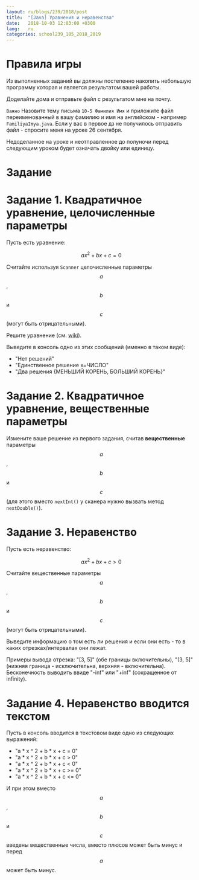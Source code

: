 ```yaml
---
layout: ru/blogs/239/2018/post
title:  "[Java] Уравнения и неравенства"
date:   2018-10-03 12:03:00 +0300
lang:   ru
categories: school239_105_2018_2019
---
```


**Правила игры**
==============
 
Из выполненных заданий вы должны постепенно накопить небольшую программу которая и является результатом вашей работы.

Доделайте дома и отправьте файл с результатом мне на почту.

```Важно``` Назовите тему письма ```10-5 Фамилия Имя``` и приложите файл переименованный в вашу фамилию и имя на английском - например ```FamiliyaImya.java```. Если у вас в первое дз не получилось отправить файл - спросите меня на уроке 26 сентября.

Недоделанное на уроке и неотправленное до полуночи перед следующим уроком будет означать двойку или единицу. 

Задание
=========

Задание 1. Квадратичное уравнение, целочисленные параметры
=========

Пусть есть уравнение:

$$ax^{2}+bx+c=0$$

Считайте используя ```Scanner``` целочисленные параметры $$a$$, $$b$$ и $$c$$ (могут быть отрицательными).

Решите уравнение (см. [wiki](https://ru.wikipedia.org/wiki/%D0%9A%D0%B2%D0%B0%D0%B4%D1%80%D0%B0%D1%82%D0%BD%D0%BE%D0%B5_%D1%83%D1%80%D0%B0%D0%B2%D0%BD%D0%B5%D0%BD%D0%B8%D0%B5)).

Выведите в консоль одно из этих сообщений (именно в таком виде):

 - "Нет решений"
 - "Единственное решение x=ЧИСЛО"
 - "Два решения {МЕНЬШИЙ КОРЕНЬ, БОЛЬШИЙ КОРЕНЬ}"

Задание 2. Квадратичное уравнение, вещественные параметры
=========

Измените ваше решение из первого задания, считав **вещественные** параметры $$a$$, $$b$$ и $$c$$ (для этого вместо ```nextInt()``` у сканера нужно вызвать метод ```nextDouble()```).

Задание 3. Неравенство
=========

Пусть есть неравенство:

$$ax^{2}+bx+c>0$$

Считайте вещественные параметры $$a$$, $$b$$ и $$c$$ (могут быть отрицательными).

Выведите информацию о том есть ли решения и если они есть - то в каких отрезках/интервалах они лежат.

Примеры вывода отрезка: "[3, 5]" (обе границы включительны), "(3, 5]" (нижняя граница - исключительна, верхняя - включительна). Бесконечность выводить ввиде "-inf" или "+inf" (сокращенное от infinity).

Задание 4. Неравенство вводится текстом
=============

Пусть в консоль вводится в текстовом виде одно из следующих выражений:

 - "a \* x ^ 2 + b \* x + c = 0"
 - "a \* x ^ 2 + b \* x + c > 0"
 - "a \* x ^ 2 + b \* x + c < 0"
 - "a \* x ^ 2 + b \* x + c >= 0"
 - "a \* x ^ 2 + b \* x + c <= 0" 
 
И при этом вместо $$a$$, $$b$$ и $$c$$ введены вещественные числа, вместо плюсов может быть минус и перед $$a$$ может быть минус.
